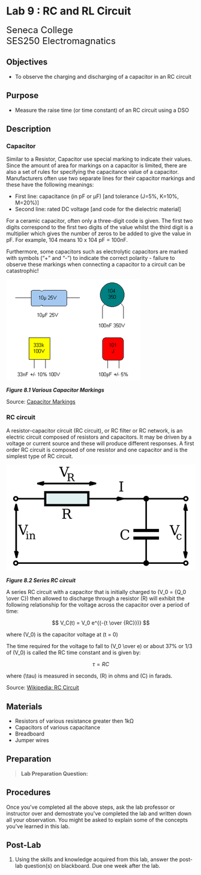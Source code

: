 # Lab 9 : RC and RL Circuit

<font size="5">
Seneca College</br>
SES250 Electromagnatics
</font>

## Objectives
- To observe the charging and discharging of a capacitor in an RC circuit

## Purpose
- Measure the raise time (or time constant) of an RC circuit using a DSO

## Description

### Capacitor

Similar to a Resistor, Capacitor use special marking to indicate their values. Since the amount of area for markings on a capacitor is limited, there are also a set of rules for specifying the capacitance value of a capacitor. Manufacturers often use two separate lines for their capacitor markings and these have the following meanings:
- First line: capacitance (in pF or μF) [and tolerance (J=5%, K=10%, M=20%)]
- Second line: rated DC voltage [and code for the dielectric material]

For a ceramic capacitor, often only a three-digit code is given. The first two digits correspond to the first two digits of the value whilst the third digit is a multiplier which gives the number of zeros to be added to give the value in pF. For example, 104 means 10 x 104 pF = 100nF.

Furthermore, some capacitors such as electrolytic capacitors are marked with symbols (“+” and “-”) to indicate the correct polarity - failure to observe these markings when connecting a capacitor to a circuit can be catastrophic!

![Figure 8.1](lab8-capacitor-marking.png)

***Figure 8.1 Various Capacitor Markings***

Source: [Capacitor Markings](https://www.matrixtsl.com/courses/ecc/index.php?n=Capacitors.CapacitorMarkings)

### RC circuit

A resistor-capacitor circuit (RC circuit), or RC filter or RC network, is an electric circuit composed of resistors and capacitors. It may be driven by a voltage or current source and these will produce different responses. A first order RC circuit is composed of one resistor and one capacitor and is the simplest type of RC circuit.

![Figure 8.2](lab8-rc-circuit.png)

***Figure 8.2 Series RC circuit***

A series RC circuit with a capacitor that is initially charged to \(V_0 = {Q_0 \over C}\) then allowed to discharge through a resistor \(R\) will exhibit the following relationship for the voltage across the capacitor over a period of time:

$$ V_C(t) = V_0 e^{(-{t \over {RC}})} $$

where \(V_0\) is the capacitor voltage at \(t = 0\)

The time required for the voltage to fall to \(V_0 \over e\) or about 37% or 1/3 of \(V_0\) is called the RC time constant and is given by:

$$ \tau = RC $$

where \(\tau\) is measured in seconds, \(R\) in ohms and \(C\) in farads.

Source: [Wikipedia: RC Circuit](https://en.wikipedia.org/wiki/RC_circuit)

## Materials
- Resistors of various resistance greater then 1kΩ
- Capacitors of various capacitance
- Breadboard
- Jumper wires

## Preparation

> **Lab Preparation Question:**

## Procedures

Once you've completed all the above steps, ask the lab professor or instructor over and demostrate you've completed the lab and written down all your observation. You might be asked to explain some of the concepts you've learned in this lab.

## Post-Lab

1. Using the skills and knowledge acquired from this lab, answer the post-lab question(s) on blackboard. Due one week after the lab.